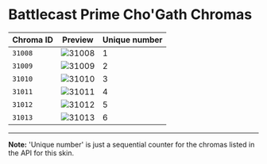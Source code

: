 # Battlecast Prime Cho'Gath Chromas

| Chroma ID | Preview | Unique number |
|---|---|---|
| `31008` | ![31008](https://raw.communitydragon.org/latest/plugins/rcp-be-lol-game-data/global/default/v1/champion-chroma-images/31/31008.png) | 1 |
| `31009` | ![31009](https://raw.communitydragon.org/latest/plugins/rcp-be-lol-game-data/global/default/v1/champion-chroma-images/31/31009.png) | 2 |
| `31010` | ![31010](https://raw.communitydragon.org/latest/plugins/rcp-be-lol-game-data/global/default/v1/champion-chroma-images/31/31010.png) | 3 |
| `31011` | ![31011](https://raw.communitydragon.org/latest/plugins/rcp-be-lol-game-data/global/default/v1/champion-chroma-images/31/31011.png) | 4 |
| `31012` | ![31012](https://raw.communitydragon.org/latest/plugins/rcp-be-lol-game-data/global/default/v1/champion-chroma-images/31/31012.png) | 5 |
| `31013` | ![31013](https://raw.communitydragon.org/latest/plugins/rcp-be-lol-game-data/global/default/v1/champion-chroma-images/31/31013.png) | 6 |

---

**Note:** 'Unique number' is just a sequential counter for the chromas listed in the API for this skin.